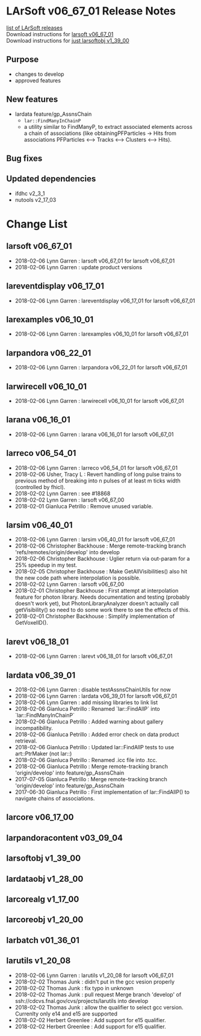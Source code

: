 # LArSoft v06_67_01 Release Notes



[list of LArSoft releases](LArSoft_release_list)  
Download instructions for [larsoft v06_67_01](http://scisoft.fnal.gov/scisoft/bundles/larsoft/v06_67_01/larsoft-v06_67_01.html)  
Download instructions for [just larsoftobj v1_39_00](http://scisoft.fnal.gov/scisoft/bundles/larsoftobj/v1_39_00/larsoftobj-v1_39_00.html)

## Purpose

-   changes to develop
-   approved features

## New features

-   lardata feature/gp_AssnsChain
    -   `lar::FindManyInChainP`
    -   a utility similar to FindManyP, to extract associated elements across a chain of associations (like obtainingPFParticles -\> Hits from associations PFParticles \<—\> Tracks \<—\> Clusters \<—\> Hits).

## Bug fixes

## Updated dependencies

-   ifdhc v2_3_1
-   nutools v2_17_03

# Change List

## larsoft v06_67_01

-   2018-02-06 Lynn Garren : larsoft v06_67_01 for larsoft v06_67_01
-   2018-02-06 Lynn Garren : update product versions

## lareventdisplay v06_17_01

-   2018-02-06 Lynn Garren : lareventdisplay v06_17_01 for larsoft v06_67_01

## larexamples v06_10_01

-   2018-02-06 Lynn Garren : larexamples v06_10_01 for larsoft v06_67_01

## larpandora v06_22_01

-   2018-02-06 Lynn Garren : larpandora v06_22_01 for larsoft v06_67_01

## larwirecell v06_10_01

-   2018-02-06 Lynn Garren : larwirecell v06_10_01 for larsoft v06_67_01

## larana v06_16_01

-   2018-02-06 Lynn Garren : larana v06_16_01 for larsoft v06_67_01

## larreco v06_54_01

-   2018-02-06 Lynn Garren : larreco v06_54_01 for larsoft v06_67_01
-   2018-02-06 Usher, Tracy L : Revert handling of long pulse trains to previous method of breaking into n pulses of at least m ticks width (controlled by fhicl).
-   2018-02-02 Lynn Garren : see \#18868
-   2018-02-02 Lynn Garren : larsoft v06_67_00
-   2018-02-01 Gianluca Petrillo : Remove unused variable.

## larsim v06_40_01

-   2018-02-06 Lynn Garren : larsim v06_40_01 for larsoft v06_67_01
-   2018-02-06 Christopher Backhouse : Merge remote-tracking branch 'refs/remotes/origin/develop' into develop
-   2018-02-06 Christopher Backhouse : Uglier return via out-param for a 25% speedup in my test.
-   2018-02-05 Christopher Backhouse : Make GetAllVisibilities() also hit the new code path where interpolation is possible.
-   2018-02-02 Lynn Garren : larsoft v06_67_00
-   2018-02-01 Christopher Backhouse : First attempt at interpolation feature for photon library. Needs documentation and testing (probably doesn't work yet), but PhotonLibraryAnalyzer doesn't actually call getVisibility() so need to do some work there to see the effects of this.
-   2018-02-01 Christopher Backhouse : Simplify implementation of GetVoxelID().

## larevt v06_18_01

-   2018-02-06 Lynn Garren : larevt v06_18_01 for larsoft v06_67_01

## lardata v06_39_01

-   2018-02-06 Lynn Garren : disable testAssnsChainUtils for now
-   2018-02-06 Lynn Garren : lardata v06_39_01 for larsoft v06_67_01
-   2018-02-06 Lynn Garren : add missing libraries to link list
-   2018-02-06 Gianluca Petrillo : Renamed \`lar::FindAllP\` into \`lar::FindManyInChainP\`
-   2018-02-06 Gianluca Petrillo : Added warning about gallery incompatibility.
-   2018-02-06 Gianluca Petrillo : Added error check on data product retrieval.
-   2018-02-06 Gianluca Petrillo : Updated lar::FindAllP tests to use art::PtrMaker (not lar::)
-   2018-02-06 Gianluca Petrillo : Renamed .icc file into .tcc.
-   2018-02-06 Gianluca Petrillo : Merge remote-tracking branch 'origin/develop' into feature/gp_AssnsChain
-   2017-07-05 Gianluca Petrillo : Merge remote-tracking branch 'origin/develop' into feature/gp_AssnsChain
-   2017-06-30 Gianluca Petrillo : First implementation of lar::FindAllP() to navigate chains of associations.

## larcore v06_17_00

## larpandoracontent v03_09_04

## larsoftobj v1_39_00

## lardataobj v1_28_00

## larcorealg v1_17_00

## larcoreobj v1_20_00

## larbatch v01_36_01

## larutils v1_20_08

-   2018-02-06 Lynn Garren : larutils v1_20_08 for larsoft v06_67_01
-   2018-02-02 Thomas Junk : didn't put in the gcc vesion properly
-   2018-02-02 Thomas Junk : fix typo in unknown
-   2018-02-02 Thomas Junk : pull request Merge branch 'develop' of ssh://cdcvs.fnal.gov/cvs/projects/larutils into develop
-   2018-02-02 Thomas Junk : allow the qualifier to select gcc version. Currenlty only e14 and e15 are supported
-   2018-02-02 Herbert Greenlee : Add support for e15 qualifier.
-   2018-02-02 Herbert Greenlee : Add support for e15 qualifier.
